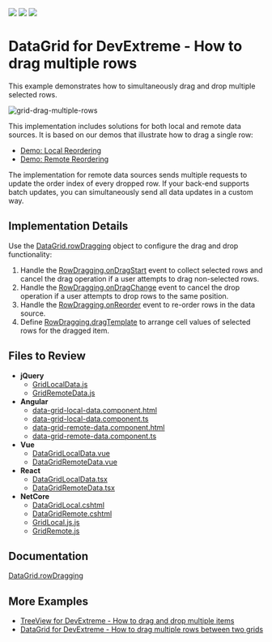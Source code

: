<!-- default badges list -->
![](https://img.shields.io/endpoint?url=https://codecentral.devexpress.com/api/v1/VersionRange/617017018/22.2.3%2B)
[![](https://img.shields.io/badge/Open_in_DevExpress_Support_Center-FF7200?style=flat-square&logo=DevExpress&logoColor=white)](https://supportcenter.devexpress.com/ticket/details/T1155013)
[![](https://img.shields.io/badge/📖_How_to_use_DevExpress_Examples-e9f6fc?style=flat-square)](https://docs.devexpress.com/GeneralInformation/403183)
<!-- default badges end -->
# DataGrid for DevExtreme - How to drag multiple rows

This example demonstrates how to simultaneously drag and drop multiple selected rows.

![grid-drag-multiple-rows](https://user-images.githubusercontent.com/13280527/226650938-08e5b3df-c543-4c56-b06c-aa4b97e8dd17.gif)

This implementation includes solutions for both local and remote data sources. It is based on our demos that illustrate how to drag a single row:
- [Demo: Local Reordering](https://js.devexpress.com/Demos/WidgetsGallery/Demo/DataGrid/LocalReordering/jQuery/Light/)
- [Demo: Remote Reordering](https://js.devexpress.com/Demos/WidgetsGallery/Demo/DataGrid/RemoteReordering/jQuery/Light/)

The implementation for remote data sources sends multiple requests to update the order index of every dropped row. If your back-end supports batch updates, you can simultaneously send all data updates in a custom way.

## Implementation Details

Use the [DataGrid.rowDragging](https://js.devexpress.com/Documentation/ApiReference/UI_Components/dxDataGrid/Configuration/rowDragging/) object to configure the drag and drop functionality:
1) Handle the [RowDragging.onDragStart](https://js.devexpress.com/Documentation/ApiReference/UI_Components/dxDataGrid/Configuration/rowDragging/#onDragStart) event to collect selected rows and cancel the drag operation if a user attempts to drag non-selected rows.
2) Handle the [RowDragging.onDragChange](https://js.devexpress.com/Documentation/ApiReference/UI_Components/dxDataGrid/Configuration/rowDragging/#onDragChange) event to cancel the drop operation if a user attempts to drop rows to the same position.
3) Handle the [RowDragging.onReorder](https://js.devexpress.com/Documentation/ApiReference/UI_Components/dxDataGrid/Configuration/rowDragging/#onReorder) event to re-order rows in the data source.
4) Define [RowDragging.dragTemplate](https://js.devexpress.com/Documentation/ApiReference/UI_Components/dxDataGrid/Configuration/rowDragging/#dragTemplate) to arrange cell values of selected rows for the dragged item.

## Files to Review

- **jQuery**
	- [GridLocalData.js](jQuery/src/GridLocalData.js)
	- [GridRemoteData.js](jQuery/src/GridRemoteData.js)
- **Angular**
	- [data-grid-local-data.component.html](Angular/src/app/components/data-grid-local-data/data-grid-local-data.component.html)
	- [data-grid-local-data.component.ts](Angular/src/app/components/data-grid-local-data/data-grid-local-data.component.ts)
	- [data-grid-remote-data.component.html](Angular/src/app/components/data-grid-remote-data/data-grid-remote-data.component.html)
	- [data-grid-remote-data.component.ts](Angular/src/app/components/data-grid-remote-data/data-grid-remote-data.component.ts)
- **Vue**
	- [DataGridLocalData.vue](Vue/src/components/DataGridLocalData.vue)
	- [DataGridRemoteData.vue](Vue/src/components/DataGridRemoteData.vue)
- **React**
	- [DataGridLocalData.tsx](React/src/DataGridLocalData.tsx)
	- [DataGridRemoteData.tsx](React/src/DataGridRemoteData.tsx)
- **NetCore**    
	- [DataGridLocal.cshtml](<ASP.NET Core/Views/PartialViews/DataGridLocal.cshtml>)
	- [DataGridRemote.cshtml](<ASP.NET Core/Views/PartialViews/DataGridRemote.cshtml>)
	- [GridLocal.js.js](<ASP.NET Core/wwwroot/js/GridLocal.js>)
	- [GridRemote.js](<ASP.NET Core/wwwroot/js/GridRemote.js>)
	

## Documentation

[DataGrid.rowDragging](https://js.devexpress.com/Documentation/ApiReference/UI_Components/dxDataGrid/Configuration/rowDragging/)

## More Examples

- [TreeView for DevExtreme - How to drag and drop multiple items](https://github.com/DevExpress-Examples/devextreme-treeview-drag-and-drop-multiple-items)
- [DataGrid for DevExtreme - How to drag multiple rows between two grids](https://github.com/DevExpress-Examples/devextreme-datagrid-drag-multiple-rows-between-grids)

